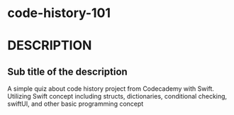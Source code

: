 # code-history-101

# DESCRIPTION

Sub title of the description
----------------------------

A simple quiz about code history project from Codecademy with Swift. Utilizing Swift concept including structs, dictionaries, conditional checking, swiftUI, and other basic programming concept
